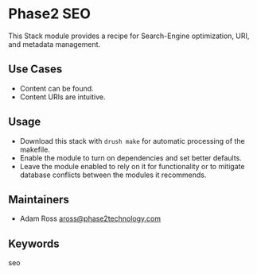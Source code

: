 # Phase2 SEO

This Stack module provides a recipe for Search-Engine optimization, URI, and
metadata management.

## Use Cases

* Content can be found.
* Content URIs are intuitive.

## Usage

* Download this stack with `drush make` for automatic processing of the makefile.
* Enable the module to turn on dependencies and set better defaults.
* Leave the module enabled to rely on it for functionality or to mitigate database
  conflicts between the modules it recommends.

## Maintainers

* Adam Ross <aross@phase2technology.com>

## Keywords

seo
